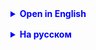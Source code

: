 <details style="margin-top: 16px">
  <summary style="cursor: pointer; color: blue;"><b>Open in English</b></summary>

## Arrays

1. Why do we need data arrays?
   The main function of arrays is **storing large volumes of information**.

### Examples of arrays you know from life:

- Employee list
- List of tasks/assignments
- Phone book
- Shopping list
- Library (books)
- Document archive
- Photo archives
- Warehouses
- Product catalog
- Audio library
- Lists of buyers, clients
- Real estate registry (rent, sale, purchase)
- List of assets
- Land plot cadastre
- Customer accounts in banks
- ...
  You have a variable and a data type => how to store them????
  int X = 1000;
  int Y = 2000;
  int Z = 2500;
  ... this is inconvenient.
  Conveniently, data can be turned into an array:
  int X[0], X[1], X[2], ...
  double Y[0], Y[1], Y[2] ..., Y[30] - array length 31

### Definition:

* An array is an object-container that contains a **fixed number** of values **of the same type**.
* An array can contain data **OF ONLY ONE type**.
* The type of what is stored in the array are the data types that we have in the Java language; there are no other
  types.
  **Main characteristics of an array:**

- **Type** of data placed in it (int, double, boolean, long, String, ...)
- Array name (like variableName)
- **Length** (a natural number, cannot be negative) = array size (number of cells, length),
  always has **type int**.
  **IMPORTANT!** - you cannot change the length of the array after its creation.
  In arrays, as everywhere in Java, **elements are numbered from zero**.

2. Syntax for declaring an array:
   | Array Declaration | Examples |
   |------------------------|-------------------|
   | `dataType[] arrayName;`| `int[] myArray;`  |
   | `dataType arrayName[];`| `int myArray[];`  |

- In both cases, dataType is the type of variables in the array.
- Step **1**: defining/setting the **type of stored data** (the array stores data **OF ONLY ONE** type),
- Step **2**: declaring and initiating the array `Type[] arrayName = new Type[size];`
  **Examples:**
  `int[] arrayNum = new int[5];` // defined an array of integers, array length = 5
  `arrayNum[0]` - this is the first element of the array, arrayNum[4] - this is the last element
  `String[] arrayCity = new String[10];` // defined an array of strings, array length = 10
  `arrayCity[0]` - this is the first element of the array, arrayCity[9] - this is the last element
  `double[] arrayResults = new double[100];` // defined an array of floating-point numbers, array length = 100
  `arrayResults[0]` - this is the first element of the array, arrayResults[99] - this is the last element

3. Filling the array
   After the array is created (initialized), it is filled
   **with default values**.
    - for int all elements = 0
    - for float, double all elements = 0.0
    - for String all elements = "null"
    - for char all elements = '\0'
    - for boolean all elements = false
      Direct (manual) filling of the array:
      int[] myArray = new int[3];
      the array is called myArray, data type - int, array length = 3
      myArray[0] = 5;
      myArray[1] = -19;
      myArray[2] = 155;

___
String[] directions = new String[4];
directions = {"left", "right", "up", "down"};
direction[0] = "left"
direction[1] = "right"
.....
direction[3] = "down"
direction[4] = "up-side-down" - error, trying to access a non-existent array element
direction[5] - error, trying to access a non-existent array element,
out of range - going beyond the array limits
___
int[] marks = {2, 5, 4, 3, 5, 3, 5, 4, 1}; // you can also define an array like this
marks.length - returns the length of the array marks
double[] temperature = {16.0, 18.0, 17.5, 22.6, 25.0, 28.0, 26.8}
temperature.length - returns the length of the array temperature

4. Accessing array elements:
   Access to an array element is obtained by the **array name** and **element index** in it:
   arrayName[n] - this is the n-th element in the array with the name arrayName, numbering starts from 0

### Standard tasks and operations with arrays:

- finding an array element;
- adding a new element (to the beginning, to the end, to the middle);
- editing (changing) an array element;
- deleting an array element;
- finding the maximum/minimum value;
- sorting in ascending/descending order;
- removing duplicates;
- shifting the array;
- removing empty (zero) elements.
  We will gradually go through all these points.

</details>


<details style="margin-top: 16px">
  <summary style="cursor: pointer; color: blue;"><b>На русском</b></summary>

## Массивы

1. Зачем нужны массивы данных?

Главная функция массивов - **хранение больших объемов информации**.

### Примеры массивов, которые вам известны из жизни:

- список сотрудников
- перечень дел/поручений
- телефонная книжка
- список покупок
- библиотека (книги)
- архив документов
- фотоархивы
- склады
- каталог товаров
- аудиотека
- списки покупателей, клиентов
- реестр недвижимости (аренда, продажа, покупка)
- перечень имущества, активов
- кадастр по земельным участкам
- счета клиентов в банках
- ...

Есть переменная и тип данных => как их сохранять????
int X = 1000;
int Y = 2000;
int Z = 2500;
... так неудобно.

Удобно так, данные можно превратить в массив:
int X[0], X[1], X[2], ...
double Y[0], Y[1], Y[2] ..., Y[30] - длина массива 31

### Определение:

* Массив – это объект-контейнер, содержащий **фиксированное количество** значений **одного типа**.
* В массиве могут содержаться данные **ТОЛЬКО ОДНОГО типа**.
* Тип того, что хранится в массиве - это типы данных, которые у нас есть в языке Java, других типов нет.

**Главные характеристики массива:**

- **тип** помещённых в него данных (int, double, boolean, long, String, ...)
- имя массива (как имяПеременной)
- **длина** (натуральное число, не может быть отрицательным) = размер массива (количество ячеек, длина),
  всегда имеет **тип int**.

**ВАЖНО!** - изменить длину массива после его создания нельзя.

В массивах, как и везде в Java, **элементы нумеруются с нуля**.

2. Синтаксис объявления массива:

| Объявление массива      | Примеры          |
|-------------------------|------------------|
| `dataType[] arrayName;` | `int[] myArray;` |
| `dataType arrayName[];` | `int myArray[];` |

- В обоих случаях dataType — тип переменных в массиве.
  <br><br>
- Шаг **1**: определение/задание **типа хранимых данных** (в массиве хранятся данные **ОДНОГО** типа),

- Шаг **2**: объявление и инициация массива `Тип[] имяМассива = new Тип[размер];`

  <br>

  **Прмеры:**
  <br>
  `int[] arrayNum = new int[5];` // определили массив целых чисел, длина массива = 5
  `arrayNum[0]` - это первый элемент массива, arrayNum[4] - это последний элемент
  <br> <br>
  `String[] arrayCity = new String[10];` // определили массив строк, длина массива = 10
  `arrayCity[0]` - это первый элемент массива, arrayCity[9] - это последний элемент
  <br> <br>
  `double[] arrayResults = new double[100];` // определили массив дробных чисел, длина массива = 100
  `arrayResults[0]` - это первый элемент массива, arrayResults[99] - это последний элемент


3. Заполнение массива
   После процедуры создания (инициализации) массива он наполнен
   **значениями по умолчанию**.
    - для int все элементы = 0
    - для float, double все элементы = 0.0
    - для String все элементы = "null"
    - для char все элементы = '\0'
    - для boolean все элементы = false

Прямое (ручное) заполнение массива:

		int[] myArray = new int[3]; 

массив называется myArray, тип данных - int , длина массива = 3

		myArray[0] = 5;
		myArray[1] = -19;
		myArray[2] = 155;

___

        String[] directions = new String[4];

        directions = {"left", "right", "up", "down"};
        direction[0] = "left"
        direction[1] = "right"
        .....
        direction[3] = "down"

        direction[4] = "up-side-down" - ошибка, попытка обращения к несуществующему элементу массива
        direction[5] - ошибка, попытка обращения к несуществующему элементу массива, 
                        out of range - выход за пределы массива

___

        int[] marks = {2, 5, 4, 3, 5, 3, 5, 4, 1}; // так тоже можно задавать массив
            marks.length - возвращает длину массива marks

        double[] temperature = {16.0, 18.0, 17.5, 22.6, 25.0, 28.0, 26.8}
            temperature.length - возвращает длину массива temperature

4. Доступ к элементам массива:
   Доступ к элементу массива получают по **имени массива** и **индексу элемента** в нем:
   arrayName[n] - это n-й элемент в массиве с именем arrayName, нумерация начинается с 0

### Стандартные задачи и операции с массивами:

- поиск элемента массива;
- добавление нового элемента (в начало, в конец, в середину);
- редактирование(изменение) элемента массива;
- удаление элемента массива;
- поиск максимального/минимального значения;
- сортировка по возрастанию/убыванию;
- удаление дубликатов;
- сдвиг массива;
- удаление пустых (нулевых) элементов.

Постепенно мы пройдем все эти пункты.

</details>
